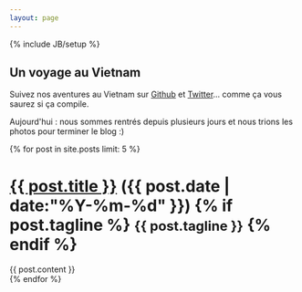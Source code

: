 ```yaml
---
layout: page
---
```

{% include JB/setup %}

## Un voyage au Vietnam

Suivez nos aventures au Vietnam sur [Github](http://geeksinvietnam.github.io) et [Twitter](http://twitter.com/geeksinvietnam)… comme ça vous saurez si ça compile.

Aujourd'hui : nous sommes rentrés depuis plusieurs jours et nous trions les photos pour terminer le blog :)

{% for post in site.posts limit: 5 %}
<div class="page-header">
  <h1>
    <a href="{{ post.url }}">{{ post.title }}</a> ({{ post.date | date:"%Y-%m-%d" }})
    {% if post.tagline %}
      <small>{{ post.tagline }}</small>
    {% endif %}
  </h1>
</div>
<div class="row">
 <div class="span8">
  {{ post.content }}
 </div>
</div>
{% endfor %}
